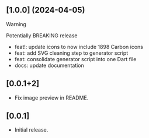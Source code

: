 ## [1.0.0] (2024-04-05)

> [!WARNING]  
> Potentially BREAKING release

- feat!: update icons to now include 1898 Carbon icons
- feat: add SVG cleaning step to generator script
- feat: consolidate generator script into one Dart file
- docs: update documentation

## [0.0.1+2]

- Fix image preview in README.

## [0.0.1]

- Initial release.
